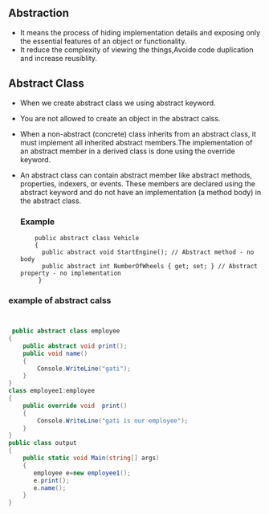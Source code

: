 ## Abstraction
- It means the process of hiding implementation details and exposing only the essential features of an object or functionality.
- It reduce the complexity of viewing the things,Avoide code duplication and increase reusiblity.

## Abstract Class
- When we create abstract class we using abstract keyword.
- You are not allowed to create an object in the abstract calss.
- When a non-abstract (concrete) class inherits from an abstract class, it must implement all inherited abstract members.The implementation of an abstract member in a derived class is done using the override keyword.
- An abstract class can contain abstract member like abstract methods, properties, indexers, or events.
  These members are declared using the abstract keyword and do not have an implementation (a method body) in the abstract class.
   
     ### Example
          public abstract class Vehicle
          {
            public abstract void StartEngine(); // Abstract method - no body
            public abstract int NumberOfWheels { get; set; } // Abstract property - no implementation
           }

### example of abstract calss

``` C#


 public abstract class employee
{
    public abstract void print();
    public void name()
    {
        Console.WriteLine("gati");
    }
}
class employee1:employee
{
    public override void  print()
    {
        Console.WriteLine("gati is our employee");
    }
}
public class output
{
    public static void Main(string[] args)
    {
       employee e=new employee1();
       e.print();
       e.name();
    }
}
```
 

